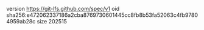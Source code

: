 version https://git-lfs.github.com/spec/v1
oid sha256:e472062337186a2cba8769730601445cc8fb8b53fa52063c4fb97804959ab28c
size 202515
